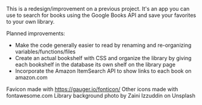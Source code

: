 This is a redesign/improvement on a previous project. It's an app you can use to search for books using the Google Books API and save your favorites to your own library.

Planned improvements:
- Make the code generally easier to read by renaming and re-organizing variables/functions/files
- Create an actual bookshelf with CSS and organize the library by giving each bookshelf in the database its own shelf on the library page
- Incorporate the Amazon ItemSearch API to show links to each book on amazon.com


Favicon made with https://gauger.io/fonticon/
Other icons made with fontawesome.com
Library background photo by Zaini Izzuddin on Unsplash